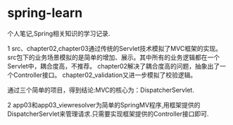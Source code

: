 # spring-learn
个人笔记,Spring相关知识的学习记录.

1 src、chapter02,chapter03通过传统的Servlet技术模拟了MVC框架的实现。
src包下的业务场景模拟的是简单的增加、展示。其中所有的业务逻辑都在一个Servlet中，耦合度高，不推荐。
chapter02解决了耦合度高的问题，抽象出了一个Controller接口。
chapter02_validation又进一步模拟了校验逻辑。

通过三个简单的项目，得到结论:MVC的核心为：DispatcherServlet.

2 app03和app03_viewresolver为简单的SpringMV程序,用框架提供的DispatcherServlet来管理请求.只需要实现框架提供的Controller接口即可.
